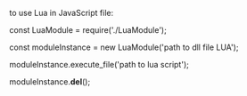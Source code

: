 to use Lua in JavaScript file:

const LuaModule = require('./LuaModule');

const moduleInstance = new LuaModule('path to dll file LUA');

moduleInstance.execute_file('path to lua script');

moduleInstance.__del__();
